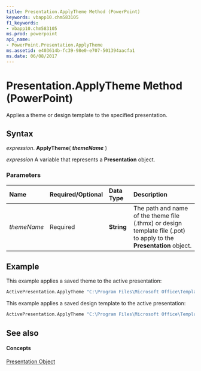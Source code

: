 ```yaml
---
title: Presentation.ApplyTheme Method (PowerPoint)
keywords: vbapp10.chm583105
f1_keywords:
- vbapp10.chm583105
ms.prod: powerpoint
api_name:
- PowerPoint.Presentation.ApplyTheme
ms.assetid: e403614b-fc39-98e0-e707-501394aacfa1
ms.date: 06/08/2017
---
```



# Presentation.ApplyTheme Method (PowerPoint)

Applies a theme or design template to the specified presentation.


## Syntax

 _expression_. **ApplyTheme**( **_themeName_** )

 _expression_ A variable that represents a **Presentation** object.


### Parameters



|**Name**|**Required/Optional**|**Data Type**|**Description**|
|:-----|:-----|:-----|:-----|
| _themeName_|Required|**String**|The path and name of the theme file (.thmx) or design template file (.pot) to apply to the  **Presentation** object.|

## Example

This example applies a saved theme to the active presentation:


```vb
ActivePresentation.ApplyTheme "C:\Program Files\Microsoft Office\Templates\MyTheme.thmx"
```

This example applies a saved design template to the active presentation:




```vb
ActivePresentation.ApplyTheme "C:\Program Files\Microsoft Office\Templates\MyTheme.pot"
```


## See also


#### Concepts


[Presentation Object](presentation-object-powerpoint.md)

